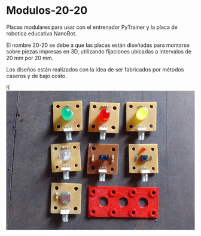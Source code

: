 # Modulos-20-20
 
 Placas modulares para usar con el entrenador PyTrainer y la placa de robotica educativa NanoBot.

El nombre 20-20 se debe a que las placas están diseñadas para montarse sobre piezas impresas en 3D, utilizando fijaciones ubicadas a intervalos de 20 mm por 20 mm.

Los diseños están realizados con la idea de ser fabricados por métodos caseros y de bajo costo.

!(![Algunos módulos y un soporte](images/modulos2020.jpg)
